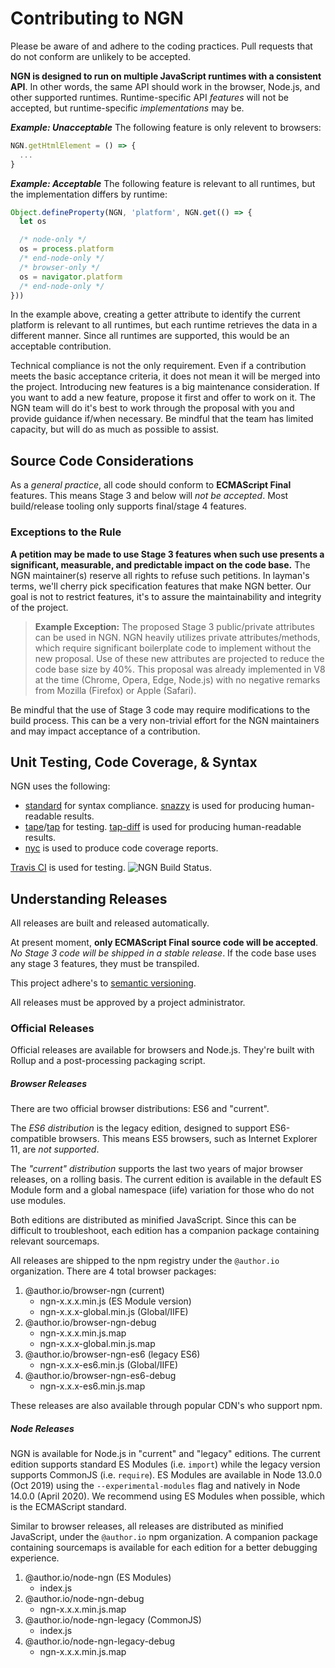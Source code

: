 # Contributing to NGN

Please be aware of and adhere to the coding practices. Pull requests that do not conform are unlikely to be accepted.

**NGN is designed to run on multiple JavaScript runtimes with a consistent API**. In other words, the same API should work in the browser, Node.js, and other supported runtimes. Runtime-specific API _features_ will not be accepted, but runtime-specific _implementations_ may be.

**_Example: Unacceptable_**
The following feature is only relevent to browsers:

```javascript
NGN.getHtmlElement = () => {
  ...
}
```

**_Example: Acceptable_**
The following feature is relevant to all runtimes, but the implementation differs by runtime:

```javascript
Object.defineProperty(NGN, 'platform', NGN.get(() => {
  let os

  /* node-only */
  os = process.platform
  /* end-node-only */
  /* browser-only */
  os = navigator.platform
  /* end-node-only */
}))
```

In the example above, creating a getter attribute to identify the current platform is relevant to all runtimes, but each runtime retrieves the data in a different manner. Since all runtimes are supported, this would be an acceptable contribution.

Technical compliance is not the only requirement. Even if a contribution meets the basic acceptance criteria, it does not mean it will be merged into the project. Introducing new features is a big maintenance consideration. If you want to add a new feature, propose it first and offer to work on it. The NGN team will do it's best to work through the proposal with you and provide guidance if/when necessary. Be mindful that the team has limited capacity, but will do as much as possible to assist.

## Source Code Considerations

As a _general practice_, all code should conform to **ECMAScript Final** features. This means Stage 3 and below will _not be accepted_. Most build/release tooling only supports final/stage 4 features. 

### Exceptions to the Rule

**A petition may be made to use Stage 3 features when such use presents a significant, measurable, and predictable impact on the code base.** The NGN maintainer(s) reserve all rights to refuse such petitions. In layman's terms, we'll cherry pick specification features that make NGN better. Our goal is not to restrict features, it's to assure the maintainability and integrity of the project.

> **Example Exception:**
> The proposed Stage 3 public/private attributes can be used in NGN. NGN heavily utilizes private attributes/methods, which require significant boilerplate code to implement without the new proposal. Use of these new attributes are projected to reduce the code base size by 40%. This proposal was already implemented in V8 at the time (Chrome, Opera, Edge, Node.js) with no negative remarks from Mozilla (Firefox) or Apple (Safari).

Be mindful that the use of Stage 3 code may require modifications to the build process. This can be a very non-trivial effort for the NGN maintainers and may impact acceptance of a contribution.

## Unit Testing, Code Coverage, & Syntax

NGN uses the following:

- [standard](https://standardjs.com) for syntax compliance. [snazzy](https://github.com/standard/snazzy) is used for producing human-readable results.
- [tape](https://github.com/substack/tape)/[tap](https://en.wikipedia.org/wiki/Test_Anything_Protocol) for testing. [tap-diff](https://github.com/axross/tap-diff) is used for producing human-readable results.
- [nyc](https://github.com/istanbuljs/nyc) is used to produce code coverage reports.

[Travis CI](https://travis-ci.org/ngnjs/NGN) is used for testing. ![NGN Build Status](https://travis-ci.org/ngnjs/NGN.svg?branch=master).

## Understanding Releases

All releases are built and released automatically.

At present moment, **only ECMAScript Final source code will be accepted**. _No Stage 3 code will be shipped in a stable release_. If the code base uses any stage 3 features, they must be transpiled.

This project adhere's to [semantic versioning](https://semver.org/).

All releases must be approved by a project administrator.

### Official Releases

Official releases are available for browsers and Node.js. They're built with Rollup and a post-processing packaging script.

##### Browser Releases

There are two official browser distributions: ES6 and "current". 

The _ES6 distribution_ is the legacy edition, designed to support ES6-compatible browsers. This means ES5 browsers, such as Internet Explorer 11, are _not supported_.

The _"current" distribution_ supports the last two years of major browser releases, on a rolling basis. The current edition is available in the default ES Module form and a global namespace (iife) variation for those who do not use modules.

Both editions are distributed as minified JavaScript. Since this can be difficult to troubleshoot, each edition has a companion package containing relevant sourcemaps.

All releases are shipped to the npm registry under the `@author.io` organization. There are 4 total browser packages:

1. @author.io/browser-ngn (current)
   - ngn-x.x.x.min.js (ES Module version)
   - ngn-x.x.x-global.min.js (Global/IIFE)
2. @author.io/browser-ngn-debug
   - ngn-x.x.x.min.js.map
   - ngn-x.x.x-global.min.js.map
3. @author.io/browser-ngn-es6 (legacy ES6)
   - ngn-x.x.x-es6.min.js (Global/IIFE)
4. @author.io/browser-ngn-es6-debug
   - ngn-x.x.x-es6.min.js.map

These releases are also available through popular CDN's who support npm.

##### Node Releases

NGN is available for Node.js in "current" and "legacy" editions. The current edition supports standard ES Modules (i.e. `import`) while the legacy version supports CommonJS (i.e. `require`). ES Modules are available in Node 13.0.0 (Oct 2019) using the `--experimental-modules` flag and natively in Node 14.0.0 (April 2020). We recommend using ES Modules when possible, which is the ECMAScript standard.

Similar to browser releases, all releases are distributed as minified JavaScript, under the `@author.io` npm organization. A companion package containing sourcemaps is available for each edition for a better debugging experience.

1. @author.io/node-ngn (ES Modules)
   - index.js
2. @author.io/node-ngn-debug
   - ngn-x.x.x.min.js.map
3. @author.io/node-ngn-legacy (CommonJS)
   - index.js
4. @author.io/node-ngn-legacy-debug
   - ngn-x.x.x.min.js.map